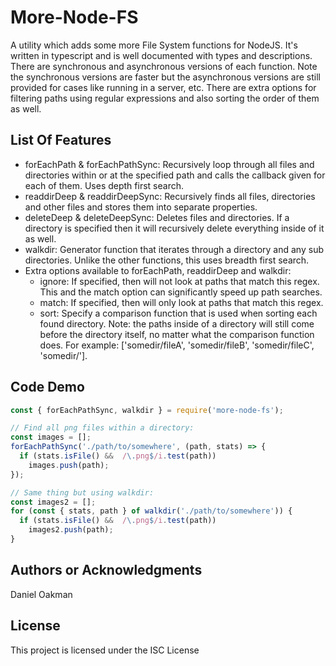 
# More-Node-FS

A utility which adds some more File System functions for NodeJS. It's written in typescript and is well documented with types and descriptions. There are synchronous and asynchronous versions of each function. Note the synchronous versions are faster but the asynchronous versions are still provided for cases like running in a server, etc. There are extra options for filtering paths using regular expressions and also sorting the order of them as well.

## List Of Features

- forEachPath & forEachPathSync:
Recursively loop through all files and directories within or at the specified path and calls the callback given for each of them. Uses depth first search.
- readdirDeep & readdirDeepSync:
Recursively finds all files, directories and other files and stores them into separate properties.
- deleteDeep & deleteDeepSync:
Deletes files and directories. If a directory is specified then it will recursively delete everything inside of it as well.
- walkdir: Generator function that iterates through a directory and any sub directories. Unlike the other functions, this uses breadth first search.
- Extra options available to forEachPath, readdirDeep and walkdir:
  - ignore: If specified, then will not look at paths that match this regex. This and the match option can significantly speed up path searches.
  - match: If specified, then will only look at paths that match this regex.
  - sort: Specify a comparison function that is used when sorting each found directory. Note: the paths inside of a directory will still come before the directory itself, no matter what the comparison function does. For example: ['somedir/fileA', 'somedir/fileB', 'somedir/fileC', 'somedir/'].

## Code Demo

```js
const { forEachPathSync, walkdir } = require('more-node-fs');

// Find all png files within a directory:
const images = [];
forEachPathSync('./path/to/somewhere', (path, stats) => {
  if (stats.isFile() &&  /\.png$/i.test(path))
    images.push(path);
});

// Same thing but using walkdir:
const images2 = [];
for (const { stats, path } of walkdir('./path/to/somewhere')) {
  if (stats.isFile() &&  /\.png$/i.test(path))
    images2.push(path);
}
```

## Authors or Acknowledgments

Daniel Oakman

## License

This project is licensed under the ISC License
